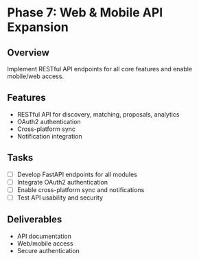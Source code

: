 # Phase 7: Web & Mobile API Expansion

## Overview
Implement RESTful API endpoints for all core features and enable mobile/web access.

## Features
- RESTful API for discovery, matching, proposals, analytics
- OAuth2 authentication
- Cross-platform sync
- Notification integration

## Tasks
- [ ] Develop FastAPI endpoints for all modules
- [ ] Integrate OAuth2 authentication
- [ ] Enable cross-platform sync and notifications
- [ ] Test API usability and security

## Deliverables
- API documentation
- Web/mobile access
- Secure authentication
